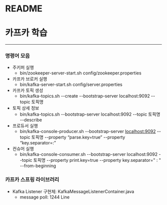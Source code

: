 # README

# 카프카 학습

---

### 명령어 모음

- 주키퍼 실행
    - bin/zookeeper-server-start.sh config/zookeeper.properties
- 카프카 브로커 실행
    - bin/kafka-server-start.sh config/server.properties
- 카프카 토픽 생성
    - bin/kafka-topics.sh --create --bootstrap-server localhost:9092 --topic 토픽명
- 토픽 상세 정보
    - bin/kafka-topics.sh --bootstrap-server localhost:9092 --topic 토픽명 --describe
- 프로듀서 실행
    - bin/kafka-console-producer.sh --bootstrap-server [localhost:9092](http://localhost:9092) --topic 토픽명 --property “parse.key=true” --property “key.separator=:”
- 컨슈머 실행
    - bin/kafka-console-consumer.sh --bootstrap-server localhost:9092 --topic  토픽명 --property print.key=true --property key.separator=" : " --from-beginning


### 카프카 스프링 라이브러리

- Kafka Listener 구현체: KafkaMessageListenerContainer.java
    - message poll: 1244 Line

